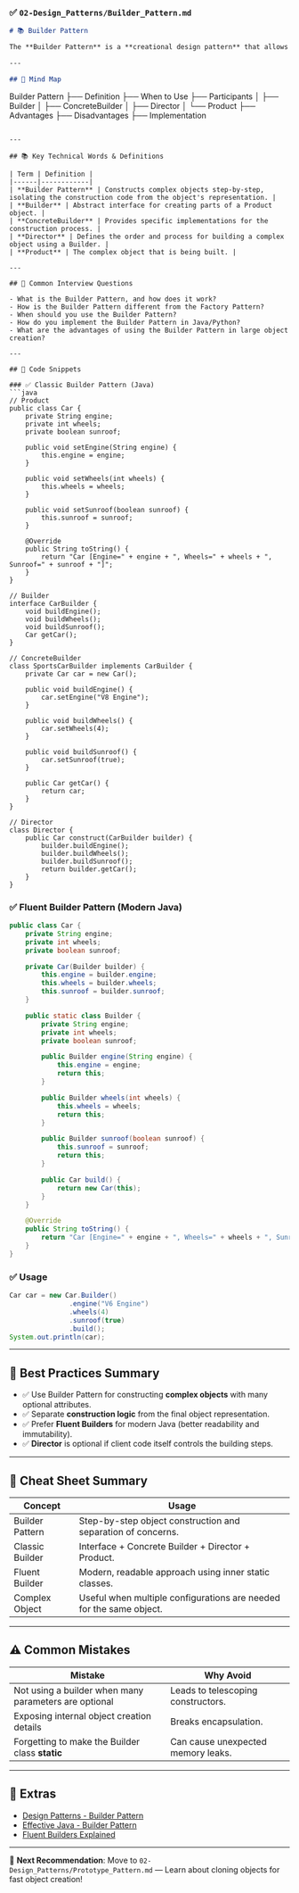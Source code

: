 ### ✅ `02-Design_Patterns/Builder_Pattern.md`

```markdown
# 📚 Builder Pattern

The **Builder Pattern** is a **creational design pattern** that allows you to create complex objects step-by-step. It separates the construction of a complex object from its representation, allowing the same construction process to create different representations.

---

## 🧠 Mind Map

```
Builder Pattern
├── Definition
├── When to Use
├── Participants
│   ├── Builder
│   ├── ConcreteBuilder
│   ├── Director
│   └── Product
├── Advantages
├── Disadvantages
├── Implementation
```

---

## 📚 Key Technical Words & Definitions

| Term | Definition |
|------|------------|
| **Builder Pattern** | Constructs complex objects step-by-step, isolating the construction code from the object's representation. |
| **Builder** | Abstract interface for creating parts of a Product object. |
| **ConcreteBuilder** | Provides specific implementations for the construction process. |
| **Director** | Defines the order and process for building a complex object using a Builder. |
| **Product** | The complex object that is being built. |

---

## 🔎 Common Interview Questions

- What is the Builder Pattern, and how does it work?
- How is the Builder Pattern different from the Factory Pattern?
- When should you use the Builder Pattern?
- How do you implement the Builder Pattern in Java/Python?
- What are the advantages of using the Builder Pattern in large object creation?

---

## 🧪 Code Snippets

### ✅ Classic Builder Pattern (Java)
```java
// Product
public class Car {
    private String engine;
    private int wheels;
    private boolean sunroof;

    public void setEngine(String engine) {
        this.engine = engine;
    }

    public void setWheels(int wheels) {
        this.wheels = wheels;
    }

    public void setSunroof(boolean sunroof) {
        this.sunroof = sunroof;
    }

    @Override
    public String toString() {
        return "Car [Engine=" + engine + ", Wheels=" + wheels + ", Sunroof=" + sunroof + "]";
    }
}

// Builder
interface CarBuilder {
    void buildEngine();
    void buildWheels();
    void buildSunroof();
    Car getCar();
}

// ConcreteBuilder
class SportsCarBuilder implements CarBuilder {
    private Car car = new Car();

    public void buildEngine() {
        car.setEngine("V8 Engine");
    }

    public void buildWheels() {
        car.setWheels(4);
    }

    public void buildSunroof() {
        car.setSunroof(true);
    }

    public Car getCar() {
        return car;
    }
}

// Director
class Director {
    public Car construct(CarBuilder builder) {
        builder.buildEngine();
        builder.buildWheels();
        builder.buildSunroof();
        return builder.getCar();
    }
}
```

### ✅ Fluent Builder Pattern (Modern Java)
```java
public class Car {
    private String engine;
    private int wheels;
    private boolean sunroof;

    private Car(Builder builder) {
        this.engine = builder.engine;
        this.wheels = builder.wheels;
        this.sunroof = builder.sunroof;
    }

    public static class Builder {
        private String engine;
        private int wheels;
        private boolean sunroof;

        public Builder engine(String engine) {
            this.engine = engine;
            return this;
        }

        public Builder wheels(int wheels) {
            this.wheels = wheels;
            return this;
        }

        public Builder sunroof(boolean sunroof) {
            this.sunroof = sunroof;
            return this;
        }

        public Car build() {
            return new Car(this);
        }
    }

    @Override
    public String toString() {
        return "Car [Engine=" + engine + ", Wheels=" + wheels + ", Sunroof=" + sunroof + "]";
    }
}
```

### ✅ Usage
```java
Car car = new Car.Builder()
               .engine("V6 Engine")
               .wheels(4)
               .sunroof(true)
               .build();
System.out.println(car);
```

---

## 🎯 Best Practices Summary

- ✅ Use Builder Pattern for constructing **complex objects** with many optional attributes.
- ✅ Separate **construction logic** from the final object representation.
- ✅ Prefer **Fluent Builders** for modern Java (better readability and immutability).
- ✅ **Director** is optional if client code itself controls the building steps.

---

## 📘 Cheat Sheet Summary

| Concept | Usage |
|---------|-------|
| Builder Pattern | Step-by-step object construction and separation of concerns. |
| Classic Builder | Interface + Concrete Builder + Director + Product. |
| Fluent Builder | Modern, readable approach using inner static classes. |
| Complex Object | Useful when multiple configurations are needed for the same object. |

---

## ⚠️ Common Mistakes

| Mistake | Why Avoid |
|---------|-----------|
| Not using a builder when many parameters are optional | Leads to telescoping constructors. |
| Exposing internal object creation details | Breaks encapsulation. |
| Forgetting to make the Builder class **static** | Can cause unexpected memory leaks. |

---

## 🔗 Extras

- [Design Patterns - Builder Pattern](https://refactoring.guru/design-patterns/builder)
- [Effective Java - Builder Pattern](https://amzn.to/3XYq5hd)
- [Fluent Builders Explained](https://www.baeldung.com/java-builder-pattern)

---

📌 **Next Recommendation**: Move to `02-Design_Patterns/Prototype_Pattern.md` — Learn about cloning objects for fast object creation!

```
